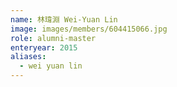```yaml
---
name: 林瑋淵 Wei-Yuan Lin  
image: images/members/604415066.jpg 
role: alumni-master
enteryear: 2015
aliases:
  - wei yuan lin
---
```

